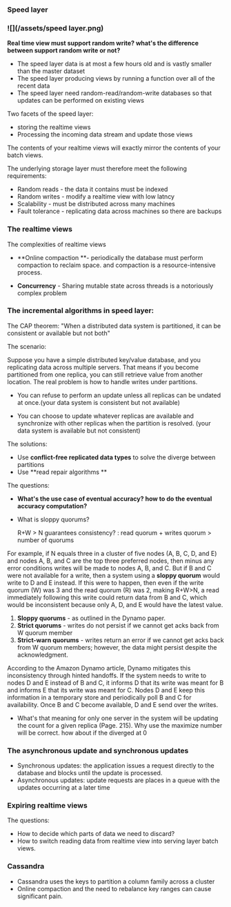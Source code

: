 ### Speed layer

### ![](/assets/speed layer.png)

**Real time view must support random write? what's the difference between support random write or not?**

* The speed layer data is at most a few hours old and is vastly smaller than the master dataset
* The speed layer producing views by running a function over all of the recent data
* The speed layer need random-read/random-write databases so that updates can be performed on existing views

Two facets of the speed layer:

* storing the realtime views
* Processing the incoming data stream and update those views

The contents of your realtime views will exactly mirror the contents of your batch views.

The underlying storage layer must therefore meet the following requirements:

* Random reads - the data it contains must be indexed
* Random writes - modify a realtime view with low latncy
* Scalability - must be distributed across many machines
* Fault tolerance - replicating data across machines so there are backups

### The realtime views

The complexities of realtime views

* **Online compaction **- periodically the database must perform compaction to reclaim space. and compaction is a resource-intensive process.

* **Concurrency** - Sharing mutable state across threads is a notoriously complex problem

### The incremental algorithms in speed layer:

The CAP theorem: "When a distributed data system is partitioned, it can be consistent or available but not both"

The scenario:

Suppose you have a simple distributed key/value database, and you replicating data across multiple servers. That means if you become partitioned from one replica, you can still retrieve value from another location. The real problem is how to handle writes under partitions.

* You can refuse to perform an update unless all replicas can be undated at once.\(your data system is consistent but not available\)

* You can choose to update whatever replicas are available and synchronize with other replicas when the partition is resolved. \(your data system is available but not consistent\)

The solutions:

* Use **conflict-free replicated data types** to solve the diverge between partitions
* Use **read repair algorithms **

The questions:

* **What's the use case of eventual accuracy? how to do the eventual accuracy computation?**
* What is sloppy quorums?

  R+W &gt; N guarantees consistency? :  read quorum + writes quorum &gt; number of quorums

 For example, if N equals three in a cluster of five nodes \(A, B, C, D, and E\) and nodes A, B, and C are the top three preferred nodes, then minus any error conditions writes will be made to nodes A, B, and C. But if B and C were not available for a write, then a system using a **sloppy quorum** would write to D and E instead. If this were to happen, then even if the write quorum \(W\) was 3 and the read quorum \(R\) was 2, making R+W&gt;N, a read immediately following this write could return data from B and C, which would be inconsistent because only A, D, and E would have the latest value.

1. **Sloppy quorums** - as outlined in the Dynamo paper.
2. **Strict quorums** - writes do not persist if we cannot get acks back from W quorum member
3. **Strict-warn quorums** - writes return an error if we cannot get acks back from W quorum members; however, the data might persist despite the acknowledgment.



According to the Amazon Dynamo article, Dynamo mitigates this inconsistency through hinted handoffs. If the system needs to write to nodes D and E instead of B and C, it informs D that its write was meant for B and informs E that its write was meant for C. Nodes D and E keep this information in a temporary store and periodically poll B and C for availability. Once B and C become available, D and E send over the writes.



* What's that meaning for only one server in the system will be updating the count for a given replica \(Page. 215\). Why use the maximize number will be correct. how about if the diverged at 0

### The asynchronous update and synchronous updates

* Synchronous updates: the application issues a request directly to the database and blocks until the update is processed.
* Asynchronous updates: update requests are places in a queue with the updates occurring at a later time

### Expiring realtime views

The questions:

* How to decide which parts of data we need to discard?
* How to switch reading data from realtime view into serving layer batch views.

### Cassandra

* Cassandra uses the keys to partition a column family across a cluster
* Online compaction and the need to rebalance key ranges can cause significant pain.



